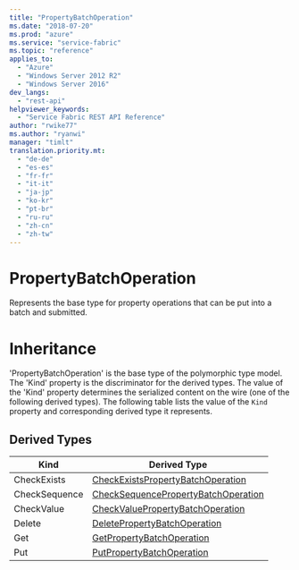 ```yaml
---
title: "PropertyBatchOperation"
ms.date: "2018-07-20"
ms.prod: "azure"
ms.service: "service-fabric"
ms.topic: "reference"
applies_to: 
  - "Azure"
  - "Windows Server 2012 R2"
  - "Windows Server 2016"
dev_langs: 
  - "rest-api"
helpviewer_keywords: 
  - "Service Fabric REST API Reference"
author: "rwike77"
ms.author: "ryanwi"
manager: "timlt"
translation.priority.mt: 
  - "de-de"
  - "es-es"
  - "fr-fr"
  - "it-it"
  - "ja-jp"
  - "ko-kr"
  - "pt-br"
  - "ru-ru"
  - "zh-cn"
  - "zh-tw"
---
```

# PropertyBatchOperation

Represents the base type for property operations that can be put into a batch and submitted.
# Inheritance

'PropertyBatchOperation' is the base type of the polymorphic type model. The 'Kind' property is the discriminator for the derived types. 
The value of the 'Kind' property determines the serialized content on the wire (one of the following derived types). 
The following table lists the value of the `Kind` property and corresponding derived type it represents.
## Derived Types

| Kind | Derived Type |
| --- | --- | 
| CheckExists | [CheckExistsPropertyBatchOperation](sfclient-model-checkexistspropertybatchoperation.md) |
| CheckSequence | [CheckSequencePropertyBatchOperation](sfclient-model-checksequencepropertybatchoperation.md) |
| CheckValue | [CheckValuePropertyBatchOperation](sfclient-model-checkvaluepropertybatchoperation.md) |
| Delete | [DeletePropertyBatchOperation](sfclient-model-deletepropertybatchoperation.md) |
| Get | [GetPropertyBatchOperation](sfclient-model-getpropertybatchoperation.md) |
| Put | [PutPropertyBatchOperation](sfclient-model-putpropertybatchoperation.md) |

